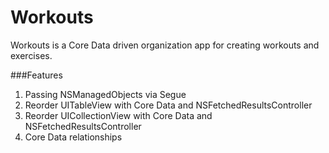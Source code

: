 # Workouts
Workouts is a Core Data driven organization app for creating workouts and exercises.

###Features
1. Passing NSManagedObjects via Segue
2. Reorder UITableView with Core Data and NSFetchedResultsController
3. Reorder UICollectionView with Core Data and NSFetchedResultsController
4. Core Data relationships
